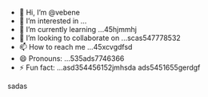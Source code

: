 - 👋 Hi, I’m @vebene
- 👀 I’m interested in ...
- 🌱 I’m currently learning ...45hjmmhj
- 💞️ I’m looking to collaborate on ...scas547778532
- 📫 How to reach me ...45xcvgdfsd
- 😄 Pronouns: ...535ads7746366
- ⚡ Fun fact: ...asd354456152jmhsda
ads5451655gerdgf
<!---453dfs4505230
vebene/vebene is a ✨ special ✨ repository becausdfse its `RE54ADME.md` (this file) appears on your GitHub profile.
You can click the Preview link to take a look atsdf your changes.nhgh
--->
sadas
